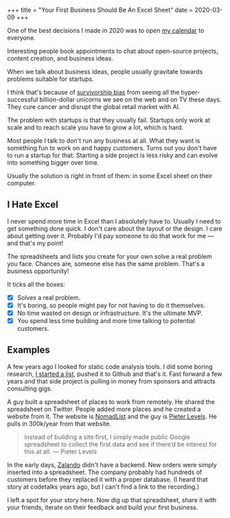+++
title = "Your First Business Should Be An Excel Sheet"
date = 2020-03-09
+++

One of the best decisions I made in 2020 was to open [my
calendar](https://calendly.com/matthias-endler) to everyone.

Interesting people book appointments to chat about open-source projects, content
creation, and business ideas.

When we talk about business ideas, people usually gravitate towards
problems suitable for startups.

I think that's because of [survivorship
bias](https://en.wikipedia.org/wiki/Survivorship_bias) from seeing all the
hyper-successful billion-dollar unicorns we see on the web and on TV these days.
They cure cancer and disrupt the global retail market with AI.

The problem with startups is that they usually fail. Startups only work at scale
and to reach scale you have to grow a lot, which is hard.

Most people I talk to don't run any business at all. What they want is
something fun to work on and happy customers. Turns out you don't have to run a
startup for that. Starting a side project is less risky and can evolve into
something bigger over time.

Usually the solution is right in front of them: in some Excel sheet on their computer.

## I Hate Excel

I never spend more time in Excel than I absolutely have to. Usually I need to
get something done quick. I don't care about the layout or the design. I care
about getting over it. Probably I'd pay someone to do that work for me &mdash;
and that's my point!

The spreadsheets and lists you create for your own solve a real problem you
face. Chances are, someone else has the same problem. That's a business
opportunity!

It ticks all the boxes:

- [x] Solves a real problem.
- [x] It's boring, so people might pay for not having to do it themselves.
- [x] No time wasted on design or infrastructure. It's the ultimate MVP.
- [x] You spend less time building and more time talking to potential customers.

## Examples

A few years ago I looked for static code analysis tools. I did some boring
research, [I started a list](/2017/obsolete), pushed it to Github and that's it. Fast forward a few
years and that side project is pulling in money from sponsors and attracts consulting
gigs.

A guy built a spreadsheet of places to work from remotely. He shared the spreadsheet on Twitter.
People added more places and he created a website from it. The website is
[NomadList](https://nomadlist.com/) and the guy is [Pieter Levels](https://levels.io/). He pulls in 300k/year from that website.

> Instead of building a site first, I simply made public Google spreadsheet to collect the first data and see if there’d be interest for this at all. &mdash; Pieter Levels

In the early days, [Zalando](https://zalando.com) didn't have a backend. New
orders were simply inserted into a spreadsheet. The company probably had
hundreds of customers before they replaced it with a proper database.
(I heard that story at codetalks years ago, but I can't find a link to the recording.)

I left a spot for your story here. Now dig up that spreadsheet, share it with
your friends, iterate on their feedback and build your first business.
